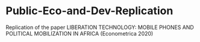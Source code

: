 # Public-Eco-and-Dev-Replication
Replication of the paper LIBERATION TECHNOLOGY: MOBILE PHONES AND POLITICAL MOBILIZATION IN AFRICA (Econometrica 2020)
